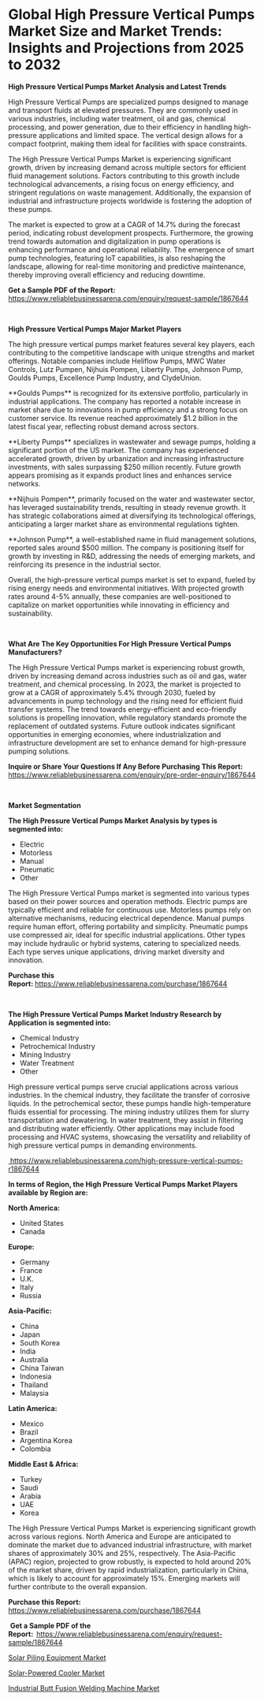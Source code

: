 <p><h1>Global High Pressure Vertical Pumps Market Size and Market Trends: Insights and Projections from 2025 to 2032</h1></p><p><strong>High Pressure Vertical Pumps Market Analysis and Latest Trends</strong></p>
<p><p>High Pressure Vertical Pumps are specialized pumps designed to manage and transport fluids at elevated pressures. They are commonly used in various industries, including water treatment, oil and gas, chemical processing, and power generation, due to their efficiency in handling high-pressure applications and limited space. The vertical design allows for a compact footprint, making them ideal for facilities with space constraints.</p><p>The High Pressure Vertical Pumps Market is experiencing significant growth, driven by increasing demand across multiple sectors for efficient fluid management solutions. Factors contributing to this growth include technological advancements, a rising focus on energy efficiency, and stringent regulations on waste management. Additionally, the expansion of industrial and infrastructure projects worldwide is fostering the adoption of these pumps.</p><p>The market is expected to grow at a CAGR of 14.7% during the forecast period, indicating robust development prospects. Furthermore, the growing trend towards automation and digitalization in pump operations is enhancing performance and operational reliability. The emergence of smart pump technologies, featuring IoT capabilities, is also reshaping the landscape, allowing for real-time monitoring and predictive maintenance, thereby improving overall efficiency and reducing downtime.</p></p>
<p><strong>Get a Sample PDF of the Report:&nbsp;</strong> <a href="https://www.reliablebusinessarena.com/enquiry/request-sample/1867644?utm_campaign=2133&utm_medium=2&utm_source=Github&utm_content=ia&utm_term=28022025&utm_id=high-pressure-vertical-pumps">https://www.reliablebusinessarena.com/enquiry/request-sample/1867644</a></p>
<p>&nbsp;</p>
<p><strong>High Pressure Vertical Pumps Major Market Players</strong></p>
<p><p>The high pressure vertical pumps market features several key players, each contributing to the competitive landscape with unique strengths and market offerings. Notable companies include Heliflow Pumps, MWC Water Controls, Lutz Pumpen, Nijhuis Pompen, Liberty Pumps, Johnson Pump, Goulds Pumps, Excellence Pump Industry, and ClydeUnion.</p><p>**Goulds Pumps** is recognized for its extensive portfolio, particularly in industrial applications. The company has reported a notable increase in market share due to innovations in pump efficiency and a strong focus on customer service. Its revenue reached approximately $1.2 billion in the latest fiscal year, reflecting robust demand across sectors.</p><p>**Liberty Pumps** specializes in wastewater and sewage pumps, holding a significant portion of the US market. The company has experienced accelerated growth, driven by urbanization and increasing infrastructure investments, with sales surpassing $250 million recently. Future growth appears promising as it expands product lines and enhances service networks.</p><p>**Nijhuis Pompen**, primarily focused on the water and wastewater sector, has leveraged sustainability trends, resulting in steady revenue growth. It has strategic collaborations aimed at diversifying its technological offerings, anticipating a larger market share as environmental regulations tighten.</p><p>**Johnson Pump**, a well-established name in fluid management solutions, reported sales around $500 million. The company is positioning itself for growth by investing in R&D, addressing the needs of emerging markets, and reinforcing its presence in the industrial sector.</p><p>Overall, the high-pressure vertical pumps market is set to expand, fueled by rising energy needs and environmental initiatives. With projected growth rates around 4-5% annually, these companies are well-positioned to capitalize on market opportunities while innovating in efficiency and sustainability.</p></p>
<p>&nbsp;</p>
<p><strong>What Are The Key Opportunities For High Pressure Vertical Pumps Manufacturers?</strong></p>
<p><p>The High Pressure Vertical Pumps market is experiencing robust growth, driven by increasing demand across industries such as oil and gas, water treatment, and chemical processing. In 2023, the market is projected to grow at a CAGR of approximately 5.4% through 2030, fueled by advancements in pump technology and the rising need for efficient fluid transfer systems. The trend towards energy-efficient and eco-friendly solutions is propelling innovation, while regulatory standards promote the replacement of outdated systems. Future outlook indicates significant opportunities in emerging economies, where industrialization and infrastructure development are set to enhance demand for high-pressure pumping solutions.</p></p>
<p><strong>Inquire or Share Your Questions If Any Before Purchasing This Report:</strong> <a href="https://www.reliablebusinessarena.com/enquiry/pre-order-enquiry/1867644?utm_campaign=2133&utm_medium=2&utm_source=Github&utm_content=ia&utm_term=28022025&utm_id=high-pressure-vertical-pumps">https://www.reliablebusinessarena.com/enquiry/pre-order-enquiry/1867644</a></p>
<p>&nbsp;</p>
<p><strong>Market Segmentation</strong></p>
<p><strong>The High Pressure Vertical Pumps Market Analysis by types is segmented into:</strong></p>
<p><ul><li>Electric</li><li>Motorless</li><li>Manual</li><li>Pneumatic</li><li>Other</li></ul></p>
<p><p>The High Pressure Vertical Pumps market is segmented into various types based on their power sources and operation methods. Electric pumps are typically efficient and reliable for continuous use. Motorless pumps rely on alternative mechanisms, reducing electrical dependence. Manual pumps require human effort, offering portability and simplicity. Pneumatic pumps use compressed air, ideal for specific industrial applications. Other types may include hydraulic or hybrid systems, catering to specialized needs. Each type serves unique applications, driving market diversity and innovation.</p></p>
<p><strong>Purchase this Report:&nbsp;</strong><a href="https://www.reliablebusinessarena.com/purchase/1867644?utm_campaign=2133&utm_medium=2&utm_source=Github&utm_content=ia&utm_term=28022025&utm_id=high-pressure-vertical-pumps">https://www.reliablebusinessarena.com/purchase/1867644</a></p>
<p>&nbsp;</p>
<p><strong>The High Pressure Vertical Pumps Market Industry Research by Application is segmented into:</strong></p>
<p><ul><li>Chemical Industry</li><li>Petrochemical Industry</li><li>Mining Industry</li><li>Water Treatment</li><li>Other</li></ul></p>
<p><p>High pressure vertical pumps serve crucial applications across various industries. In the chemical industry, they facilitate the transfer of corrosive liquids. In the petrochemical sector, these pumps handle high-temperature fluids essential for processing. The mining industry utilizes them for slurry transportation and dewatering. In water treatment, they assist in filtering and distributing water efficiently. Other applications may include food processing and HVAC systems, showcasing the versatility and reliability of high pressure vertical pumps in demanding environments.</p></p>
<p><a href="https://www.reliablebusinessarena.com/high-pressure-vertical-pumps-r1867644?utm_campaign=2133&utm_medium=2&utm_source=Github&utm_content=ia&utm_term=28022025&utm_id=high-pressure-vertical-pumps">&nbsp;https://www.reliablebusinessarena.com/high-pressure-vertical-pumps-r1867644</a></p>
<p><strong>In terms of Region, the High Pressure Vertical Pumps Market Players available by Region are:</strong></p>
<p>
    <p> <strong> North America: </strong>
        <ul>
            <li>United States</li>
            <li>Canada</li>
        </ul>
        </p> 
    <p> <strong> Europe: </strong>
        <ul>
            <li>Germany</li>
            <li>France</li>
            <li>U.K.</li>
            <li>Italy</li>
            <li>Russia</li>
        </ul>
        </p> 
    <p> <strong> Asia-Pacific: </strong>
        <ul>
            <li>China</li>
            <li>Japan</li>
            <li>South Korea</li>
            <li>India</li>
            <li>Australia</li>
            <li>China Taiwan</li>
            <li>Indonesia</li>
            <li>Thailand</li>
            <li>Malaysia</li>
        </ul>
        </p> 
    <p> <strong> Latin America: </strong>
        <ul>
            <li>Mexico</li>
            <li>Brazil</li>
            <li>Argentina Korea</li>
            <li>Colombia</li>
        </ul>
        </p> 
    <p> <strong> Middle East & Africa: </strong>
        <ul>
            <li>Turkey</li>
            <li>Saudi</li>
            <li>Arabia</li>
            <li>UAE</li>
            <li>Korea</li>
        </ul>
    </p>
    </p>
<p><p>The High Pressure Vertical Pumps Market is experiencing significant growth across various regions. North America and Europe are anticipated to dominate the market due to advanced industrial infrastructure, with market shares of approximately 30% and 25%, respectively. The Asia-Pacific (APAC) region, projected to grow robustly, is expected to hold around 20% of the market share, driven by rapid industrialization, particularly in China, which is likely to account for approximately 15%. Emerging markets will further contribute to the overall expansion.</p></p>
<p><strong>Purchase this Report: </strong><a href="https://www.reliablebusinessarena.com/purchase/1867644?utm_campaign=2133&utm_medium=2&utm_source=Github&utm_content=ia&utm_term=28022025&utm_id=high-pressure-vertical-pumps">https://www.reliablebusinessarena.com/purchase/1867644</a></p>
<p>&nbsp;<strong>Get a Sample PDF of the Report:&nbsp;&nbsp;</strong><a href="https://www.reliablebusinessarena.com/enquiry/request-sample/1867644?utm_campaign=2133&utm_medium=2&utm_source=Github&utm_content=ia&utm_term=28022025&utm_id=high-pressure-vertical-pumps">https://www.reliablebusinessarena.com/enquiry/request-sample/1867644</a></p>
<p><strong></strong></p>
<p><p><a href="https://github.com/ziogaskangui96/Market-Research-Report-List-1/blob/main/solar-piling-equipment-market.md?utm_campaign=2133&utm_medium=2&utm_source=Github&utm_content=ia&utm_term=28022025&utm_id=high-pressure-vertical-pumps">Solar Piling Equipment Market</a></p><p><a href="https://github.com/rushanday/Market-Research-Report-List-1/blob/main/solar-powered-cooler-market.md?utm_campaign=2133&utm_medium=2&utm_source=Github&utm_content=ia&utm_term=28022025&utm_id=high-pressure-vertical-pumps">Solar-Powered Cooler Market</a></p><p><a href="https://github.com/carylgrinko/Market-Research-Report-List-1/blob/main/industrial-butt-fusion-welding-machine-market.md?utm_campaign=2133&utm_medium=2&utm_source=Github&utm_content=ia&utm_term=28022025&utm_id=high-pressure-vertical-pumps">Industrial Butt Fusion Welding Machine Market</a></p></p>